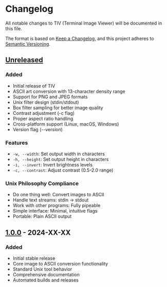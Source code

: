 # Changelog

All notable changes to TIV (Terminal Image Viewer) will be documented in this file.

The format is based on [Keep a Changelog](https://keepachangelog.com/en/1.0.0/),
and this project adheres to [Semantic Versioning](https://semver.org/spec/v2.0.0.html).

## [Unreleased]

### Added
- Initial release of TIV
- ASCII art conversion with 13-character density range
- Support for PNG and JPEG formats
- Unix filter design (stdin/stdout)
- Box filter sampling for better image quality
- Contrast adjustment (-c flag)
- Proper aspect ratio handling
- Cross-platform support (Linux, macOS, Windows)
- Version flag (--version)

### Features
- `-w, --width`: Set output width in characters
- `-h, --height`: Set output height in characters  
- `-i, --invert`: Invert brightness levels
- `-c, --contrast`: Adjust contrast (0.5-2.0 range)

### Unix Philosophy Compliance
- Do one thing well: Convert images to ASCII
- Handle text streams: stdin → stdout
- Work with other programs: Fully pipeable
- Simple interface: Minimal, intuitive flags
- Portable: Plain ASCII output

## [1.0.0] - 2024-XX-XX

### Added
- Initial stable release
- Core image to ASCII conversion functionality
- Standard Unix tool behavior
- Comprehensive documentation
- Automated builds and releases

[Unreleased]: https://github.com/e6a5/tiv/compare/v1.0.0...HEAD
[1.0.0]: https://github.com/e6a5/tiv/releases/tag/v1.0.0 